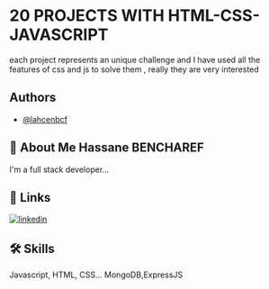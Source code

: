 
# 20 PROJECTS WITH HTML-CSS-JAVASCRIPT

each project represents an unique challenge and I have used all the features of css and js to solve them , really they are very interested


## Authors

- [@lahcenbcf](https://www.github.com/octokatherine)


## 🚀 About Me Hassane BENCHAREF
I'm a full stack developer...


## 🔗 Links
[![linkedin](https://www.linkedin.com/in/hassane-bencharef-2b2667248/?lipi=urn%3Ali%3Apage%3Ad_flagship3_feed%3B98SqTONmQne4K7jT%2BPclpg%3D%3D)](https://www.linkedin.com/)



## 🛠 Skills
Javascript, HTML, CSS...
MongoDB,ExpressJS

